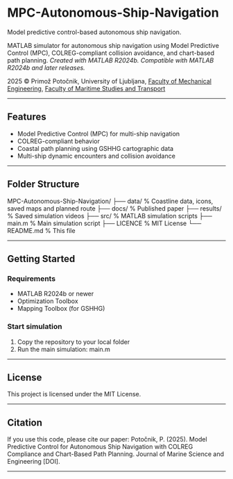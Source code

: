# MPC-Autonomous-Ship-Navigation
Model predictive control-based autonomous ship navigation.

MATLAB simulator for autonomous ship navigation using Model Predictive Control (MPC), COLREG-compliant collision avoidance, and chart-based path planning.
_Created with MATLAB R2024b. Compatible with MATLAB R2024b and later releases._

2025 © Primož Potočnik, University of Ljubljana, 
[Faculty of Mechanical Engineering](https://www.fs.uni-lj.si/en), [Faculty of Maritime Studies and Transport](https://www.fpp.uni-lj.si/en)

---

## Features

- Model Predictive Control (MPC) for multi-ship navigation
- COLREG-compliant behavior
- Coastal path planning using GSHHG cartographic data
- Multi-ship dynamic encounters and collision avoidance

---

## Folder Structure

MPC-Autonomous-Ship-Navigation/
├── data/ % Coastline data, icons, saved maps and planned route
├── docs/ % Published paper
├── results/ % Saved simulation videos
├── src/ % MATLAB simulation scripts
├── main.m % Main simulation script
├── LICENCE % MIT License
└── README.md % This file

---
## Getting Started

### Requirements
- MATLAB R2024b or newer
- Optimization Toolbox
- Mapping Toolbox (for GSHHG)

### Start simulation
1. Copy the repository to your local folder
2. Run the main simulation: main.m

---
##  License

This project is licensed under the MIT License.

---
## Citation

If you use this code, please cite our paper: 
Potočnik, P. (2025). Model Predictive Control for Autonomous Ship Navigation with COLREG Compliance and Chart-Based Path Planning. Journal of Marine Science and Engineering [DOI].

---
